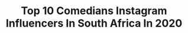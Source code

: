 ---
title: Top 10 Comedians Instagram Influencers In South Africa In 2020
description: >-
  Find top comedians Instagram influencers in South Africa in 2020. Most popular hashtags: #southafrica #comedy #beproactive #gautengcares.
platform: Instagram
profiles:
  - username: "golden_hny"
    fullname: >-
      N A R D O S 🍯
    location: "South Africa"
    followers: 5461
    engagement: 1245
    commentsToLikes: 0.061159
    avatar: "https://scontent-gmp1-1.cdninstagram.com/v/t51.2885-19/s320x320/79307692_471046430225633_7620527805771546624_n.jpg?_nc_ht=scontent-gmp1-1.cdninstagram.com&_nc_ohc=V24VMDQW_dEAX95LOgt&oh=04054cc0f3a5ace26389ef2181a1bd8d&oe=5EB2DFFC"
    verified: false
    hashtags: "#2020vibe, #golden, #lagos, #beach"
  - username: "lumka_lumkile"
    fullname: >-
      lumka
    location: "South Africa"
    followers: 69363
    engagement: 381
    commentsToLikes: 0.030658
    avatar: "https://scontent-lhr8-1.cdninstagram.com/v/t51.2885-19/s320x320/81553483_3324001017641000_6367707852940771328_n.jpg?_nc_ht=scontent-lhr8-1.cdninstagram.com&_nc_ohc=YhAX_yopBREAX-QzadJ&oh=cfd4d60379803387bf6ab5cba89371a8&oe=5EBA33E1"
    verified: false
    hashtags: "#coronavirus, #mcduties, #prettyfunnylumka"
  - username: "samuperty_zulu"
    fullname: >-
      Pertunia  Samukelisiwe Zulu
    location: "South Africa"
    followers: 37283
    engagement: 508
    commentsToLikes: 0.025727
    avatar: "https://scontent-ams4-1.cdninstagram.com/v/t51.2885-19/s320x320/82625256_232916888106110_2069230271579815936_n.jpg?_nc_ht=scontent-ams4-1.cdninstagram.com&_nc_ohc=240DPhWTxG8AX_ADAgw&oh=ac945fba2e3c5ec1e38254a2a963ccdc&oe=5EB95C3A"
    verified: false
    hashtags: "#nofilter, #sandton, #world, #tiktok"
  - username: "chenjeu_tz"
    fullname: >-
      Chenjeu..!🐵
    location: "South Africa"
    followers: 46711
    engagement: 138
    commentsToLikes: 0.072327
    avatar: "https://scontent-ams4-1.cdninstagram.com/v/t51.2885-19/s320x320/90088963_626568281238446_3457110977181384704_n.jpg?_nc_ht=scontent-ams4-1.cdninstagram.com&_nc_ohc=93dv3QHlFTQAX-_LHDG&oh=903b016d4d6b704b0b7f5f812e09a950&oe=5EBB7A72"
    verified: false
    hashtags: "#vunjambavu, #levelsbaby, #bongotrendings, #tumewaburuzanjendani"
  - username: "vafafrica"
    fullname: >-
      Vafa Naraghi
    location: "South Africa"
    followers: 16853
    engagement: 680
    commentsToLikes: 0.061476
    avatar: "https://scontent-lhr8-1.cdninstagram.com/v/t51.2885-19/s320x320/90087764_226625588482907_3285767629184172032_n.jpg?_nc_ht=scontent-lhr8-1.cdninstagram.com&_nc_ohc=vPS707jFtwsAX-1VEnv&oh=2709557de88446f591876b9254bd8386&oe=5EBBC8D8"
    verified: false
    hashtags: "#tswana, #southafrica, #rugbycommentary, #worldcup"
  - username: "thefoxhimself"
    fullname: >-
      Foxy P
    location: "South Africa"
    followers: 72073
    engagement: 100
    commentsToLikes: 0.068970
    avatar: "https://scontent-ams4-1.cdninstagram.com/v/t51.2885-19/11821113_725759704202211_39342768_a.jpg?_nc_ht=scontent-ams4-1.cdninstagram.com&_nc_ohc=TjkH46mya8YAX8KIPxQ&oh=6aa73575d5d53faf9b7a68b5adae2984&oe=5EB9F741"
    verified: false
    hashtags: "#primeministertoutnation, #headcheftoutkitchen, #africanprincesofcomedy, #onedayatatime"
  - username: "jasongoliath"
    fullname: >-
      Jason Goliath
    location: "South Africa"
    followers: 25945
    engagement: 77
    commentsToLikes: 0.048685
    avatar: "https://scontent-ams4-1.cdninstagram.com/v/t51.2885-19/s320x320/82440463_205571987428358_4489884808951889920_n.jpg?_nc_ht=scontent-ams4-1.cdninstagram.com&_nc_ohc=G281xkn8-AEAX_57KMA&oh=930b0c6e77583253463fa69d8aa4c0c7&oe=5EB27E71"
    verified: false
    hashtags: "#manstruation, #forbayfit, #21for21, #alonetogether"
  - username: "thatninahastie"
    fullname: >-
      Nina Hastie
    location: "South Africa"
    followers: 86000
    engagement: 52
    commentsToLikes: 0.058222
    avatar: "https://scontent-ams4-1.cdninstagram.com/v/t51.2885-19/s320x320/82946900_2699615400107257_3743652456228192256_n.jpg?_nc_ht=scontent-ams4-1.cdninstagram.com&_nc_ohc=YGVJyaLyR3AAX_ChRhG&oh=4111218ad5fb0722100bca1daa13b586&oe=5EB81ACD"
    verified: true
    hashtags: "#quarantine, #gautengcares, #lockdownsouthafrica, #gautengcares"
---